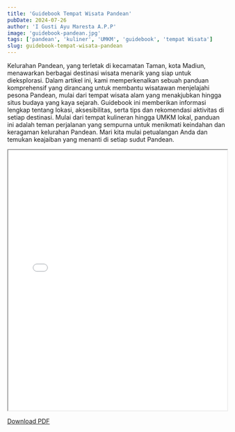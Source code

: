 ```yaml
---
title: 'Guidebook Tempat Wisata Pandean'
pubDate: 2024-07-26
author: 'I Gusti Ayu Maresta A.P.P'
image: 'guidebook-pandean.jpg'
tags: ['pandean', 'kuliner', 'UMKM', 'guidebook', 'tempat Wisata']
slug: guidebook-tempat-wisata-pandean
---
```

Kelurahan Pandean, yang terletak di kecamatan Taman, kota Madiun, menawarkan berbagai destinasi wisata menarik yang siap untuk dieksplorasi. Dalam artikel ini, kami memperkenalkan sebuah panduan komprehensif yang dirancang untuk membantu wisatawan menjelajahi pesona Pandean, mulai dari tempat wisata alam yang menakjubkan hingga situs budaya yang kaya sejarah. Guidebook ini memberikan informasi lengkap tentang lokasi, aksesibilitas, serta tips dan rekomendasi aktivitas di setiap destinasi. Mulai dari tempat kulineran hingga UMKM lokal, panduan ini adalah teman perjalanan yang sempurna untuk menikmati keindahan dan keragaman kelurahan Pandean. Mari kita mulai petualangan Anda dan temukan keajaiban yang menanti di setiap sudut Pandean.

<iframe src="/documents/guidebook-pandean.pdf" width="100%" height="600px">
</iframe>

 <a href="/documents/guidebook-pandean.pdf" 
 download="Guidebook-Pandean"
 class="inline-block rounded-lg border bg-gray-100 p-2 mb-6 hover:bg-tt-teal hover:text-white">Download PDF</a>
